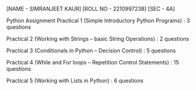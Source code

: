 [NAME - SIMRANJEET KAUR]
[ROLL NO - 2210997238]
[SEC - 4A]

Python Assignment 
Practical 1 (Simple Introductory Python Programs) : 3 questions

Practical 2 (Working with Strings – basic String Operations) : 2 questions

Practical 3 (Conditionals in Python – Decision Control) : 5 questions

Practical 4 (While and For loops – Repetition Control Statements) : 15 questions

Practical 5 (Working with Lists in Python) : 6 questions

